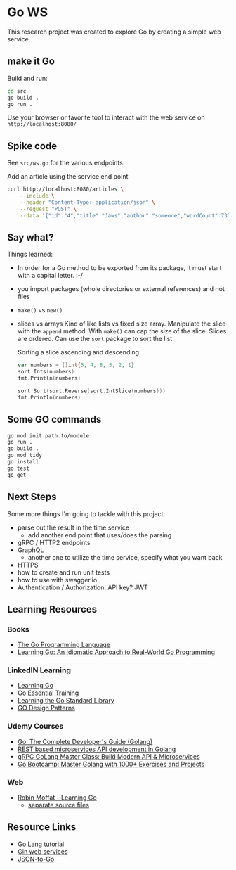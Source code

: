 # Go WS

This research project was created to explore Go by creating a simple web service.

## make it Go

Build and run:

```bash
cd src
go build .
go run .
```

Use your browser or favorite tool to interact with the web service on `http://localhost:8080/`

## Spike code

See `src/ws.go` for the various endpoints.

Add an article using the service end point

```bash
curl http://localhost:8080/articles \
    --include \
    --header "Content-Type: application/json" \
    --request "POST" \
    --data '{"id":"4","title":"Jaws","author":"someone","wordCount":7331}'
```

## Say what?

Things learned:

- In order for a Go method to be exported from its package, it must start with a capital letter. :-/
- you import packages (whole directories or external references) and not files
- `make()` vs `new()`
- slices vs arrays
  Kind of like lists vs fixed size array.  Manipulate the slice with the `append` method.  With `make()` can cap the size of the slice.  Slices are ordered.  Can use the `sort` package to sort the list.
  
  Sorting a slice ascending and descending:

  ```go
  var numbers = []int{5, 4, 8, 3, 2, 1}
  sort.Ints(numbers)
  fmt.Println(numbers)

  sort.Sort(sort.Reverse(sort.IntSlice(numbers)))
  fmt.Println(numbers)
  ```

## Some GO commands

```bash
go mod init path.to/module
go run .
go build .
go mod tidy
go install
go test
go get
```

## Next Steps

Some more things I'm going to tackle with this project:

- parse out the result in the time service
  - add another end point that uses/does the parsing
- gRPC / HTTP2 endpoints
- GraphQL
  - another one to utilize the time service, specify what you want back
- HTTPS
- how to create and run unit tests
- how to use with swagger.io
- Authentication / Authorization: API key?  JWT

## Learning Resources

### Books

- [The Go Programming Language](https://www.amazon.com/gp/product/B0184N7WWS)
- [Learning Go: An Idiomatic Approach to Real-World Go Programming](https://www.amazon.com/gp/product/B08XYGCM71)

### LinkedIN Learning

- [Learning Go](https://www.linkedin.com/learning/learning-go-8399317)
- [Go Essential Training](https://www.linkedin.com/learning/go-essential-training)
- [Learning the Go Standard Library](https://www.linkedin.com/learning/learning-the-go-standard-library)
- [GO Design Patterns](https://www.linkedin.com/learning/go-design-patterns)

### Udemy Courses

- [Go: The Complete Developer's Guide (Golang)](https://www.udemy.com/course/go-the-complete-developers-guide/)
- [REST based microservices API development in Golang](https://www.udemy.com/course/rest-based-microservices-api-development-in-go-lang/)
- [gRPC GoLang Master Class: Build Modern API & Microservices](https://www.udemy.com/course/grpc-golang/)
- [Go Bootcamp: Master Golang with 1000+ Exercises and Projects](https://www.udemy.com/course/learn-go-the-complete-bootcamp-course-golang/)

### Web

- [Robin Moffat - Learning Go](https://rmoff.net/2020/06/25/learning-golang-some-rough-notes-s01e00/)
  - [separate source files](https://rmoff.net/2020/07/16/learning-golang-some-rough-notes-s02e07-splitting-go-code-into-separate-source-files-and-building-a-binary-executable/)

## Resource Links

- [Go Lang tutorial](https://golang.org/doc/tutorial/getting-started)
- [Gin web services](https://golang.org/doc/tutorial/web-service-gin)
- [JSON-to-Go](https://mholt.github.io/json-to-go/)
